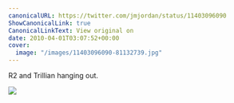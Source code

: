 ```yaml
---
canonicalURL: https://twitter.com/jmjordan/status/11403096090
ShowCanonicalLink: true
CanonicalLinkText: View original on
date: 2010-04-01T03:07:52+00:00
cover:
  image: "/images/11403096090-81132739.jpg"
---
```

R2 and Trillian hanging out.  

![](/images/11403096090-81132739.jpg)